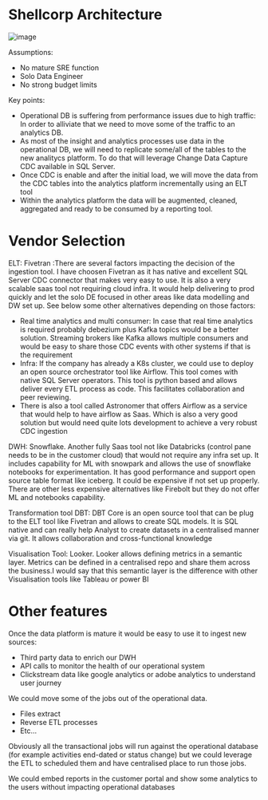 # Shellcorp Architecture

![image](https://github.com/user-attachments/assets/eb4f4eb9-3a6a-495a-ac33-611c373e68a7)

Assumptions:
 - No mature SRE function
 - Solo Data Engineer
 - No strong budget limits

Key points:
- Operational DB is suffering from performance issues due to high traffic: In order to alliviate that we need to move some of the traffic to an analytics DB.
- As most of the insight and analytics processes use data in the operational DB, we will need to replicate some/all of the tables to the new analitycs platform. To do that will leverage Change Data Capture CDC available in  SQL Server.
- Once CDC is enable and after the initial load, we will move the data from the CDC tables into the analytics platform incrementally using an ELT tool
- Within the analytics platform the data will be augmented, cleaned, aggregated and ready to be consumed by a reporting tool.

# Vendor Selection
ELT: Fivetran :There are several factors impacting the decision of the ingestion tool. I have choosen Fivetran as it has native and excellent SQL Server CDC connector that makes very easy to use. It is also a very scalable saas tool not requiring cloud infra. It would help delivering to prod quickly and let the solo DE focused in other areas like data modelling and DW set up.
See below some other alternatives depending on those factors:
- Real time analytics and multi consumer: In case that real time analytics is required probably debezium plus Kafka topics would be a better solution. Streaming brokers like Kafka allows multiple consumers and would be easy to share those CDC events with other systems if that is the requirement
- Infra: If the company has already a K8s cluster, we could use to deploy an open source orchestrator tool like Airflow. This tool comes with native SQL Server operators. This tool is python based and allows deliver every ETL process as code. This facilitates collaboration and peer reviewing. 
- There is also a tool called Astronomer that offers Airflow as a service that would help to have airflow as Saas. Which is also a very good solution but would need quite lots development to achieve a very robust CDC ingestion

DWH: Snowflake. Another fully Saas tool not like Databricks (control pane needs to be in the customer cloud) that would not require any infra set up. It includes capability for ML with snowpark and allows the use of snowflake notebooks for experimentation. It has good performance and support open source table format like iceberg. It could be expensive if not set up properly. There are other less expensive alternatives like Firebolt but they do not offer ML and notebooks capability.

Transformation tool DBT: DBT Core is an open source tool that can be plug to the ELT tool like Fivetran and allows to create SQL models. It is SQL native and can really help Analyst to create datasets in a centralised manner via git. It allows collaboration and cross-functional knowledge

Visualisation Tool: Looker. Looker allows defining metrics in a semantic layer. Metrics can be defined in a centralised repo and share them across the business.I would say that this semantic layer is the difference with other Visualisation tools like Tableau or power BI

# Other features
Once the data platform is mature it would be easy to use it to ingest new sources:
- Third party data to enrich our DWH
- API calls to monitor the health of our operational system
- Clickstream data like google analytics or adobe analytics to understand user journey

We could move some of the jobs out of the operational data.
- Files extract
- Reverse ETL processes
- Etc...

Obviously all the transactional jobs will run against the operational database (for example activities end-dated or status change) but we could leverage the ETL to scheduled them and have centralised place to run those jobs.

We could embed reports in the customer portal and show some analytics to the users without impacting operational databases
